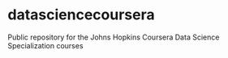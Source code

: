 datasciencecoursera
===================

Public repository for the Johns Hopkins Coursera Data Science Specialization courses
